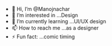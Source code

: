- 👋 Hi, I’m @Manojnachar
- 👀 I’m interested in ...Design
- 🌱 I’m currently learning ...UI/UX design
- 📫 How to reach me ...as a designer
- ⚡ Fun fact: ...comic timing

<!---
Manojnachar/Manojnachar is a ✨ special ✨ repository because its `README.md` (this file) appears on your GitHub profile.
You can click the Preview link to take a look at your changes.
--->
